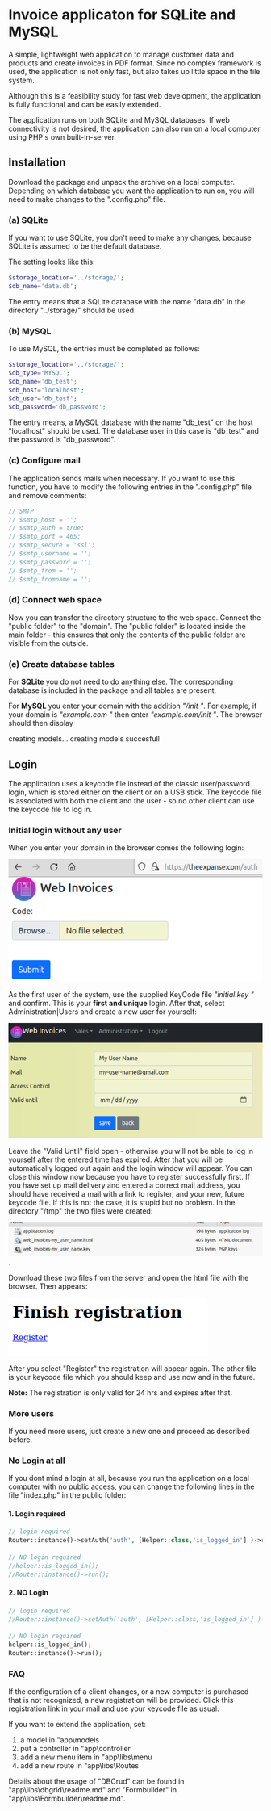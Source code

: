 # Invoice applicaton for SQLite and MySQL

A simple, lightweight web application to manage customer data and products and create invoices in PDF format. Since no complex framework is used, the application is not only fast, but also takes up little space in the file system.

Although this is a feasibility study for fast web development, the application is fully functional and can be easily extended.

The application runs on both SQLite and MySQL databases. If web connectivity is not desired, the application can also run on a local computer using PHP's own built-in-server.

## Installation

Download the package and unpack the archive on a local computer. Depending on which database you want the application to run on, you will need to make changes to the ".config.php" file.

### (a) SQLite
If you want to use SQLite, you don't need to make any changes, because SQLite is assumed to be the default database.

The setting looks like this:

```PHP
$storage_location='../storage/';
$db_name='data.db';
```

The entry means that a SQLite database with the name "data.db" in the directory "../storage/" should be used.

### (b) MySQL
To use MySQL, the entries must be completed as follows:


```PHP
$storage_location='../storage/';
$db_type='MYSQL';
$db_name='db_test';
$db_host='localhost';
$db_user='db_test';
$db_password='db_password';
```

The entry means, a MySQL database with the name "db_test" on the host "localhost" should be used. The database user in this case is "db_test" and the password is "db_password".

### (c) Configure mail
The application sends mails when necessary. If you want to use this function, you have to modify the following entries in the ".config.php" file and remove comments:

```PHP
// SMTP
// $smtp_host = '';
// $smtp_auth = true;
// $smtp_port = 465;
// $smtp_secure = 'ssl';
// $smtp_username = '';
// $smtp_password = '';
// $smtp_from = '';
// $smtp_fromname = '';
```

### (d) Connect web space
Now you can transfer the directory structure to the web space. Connect the "public folder" to the "domain". The "public folder" is located inside the main folder - this ensures that only the contents of the public folder are visible from the outside.

### (e) Create database tables
For **SQLite** you do not need to do anything else. The corresponding database is included in the package and all tables are present.

For **MySQL** you enter your domain with the addition *"/init "*. For example, if your domain is *"example.com "* then enter *"example.com/init "*.  The browser should then display

creating models...
creating models succesfull

## Login
The application uses a keycode file instead of the classic user/password login, which is stored either on the client or on a USB stick. The keycode file is associated with both the client and the user - so no other client can use the keycode file to log in.

### Initial login without any user
When you enter your domain in the browser comes the following login:

<img alt="Login window" src="./readme-assets/login.png">

As the first user of the system, use the supplied KeyCode file *"initial.key "* and confirm. This is your **first and unique** login. After that, select Administration|Users and create a new user for yourself:

<img alt="Add user" src="./readme-assets/add-user.png">

Leave the "Valid Until" field open - otherwise you will not be able to log in yourself after the entered time has expired. After that you will be automatically logged out again and the login window will appear. You can close this window now because you have to register successfully first. If you have set up mail delivery and entered a correct mail address, you should have received a mail with a link to register, and your new, future keycode file. If this is not the case, it is stupid but no problem. In the directory "/tmp" the two files were created:

<img alt="Login files" src="./readme-assets/register-login-files.png">.

Download these two files from the server and open the html file with the browser. Then appears:

<img alt="Registration" src="./readme-assets/registration.png">

After you select "Register" the registration will appear again. The other file is your keycode file which you should keep and use now and in the future.

**Note:** The registration is only valid for 24 hrs and expires after that.

### More users
If you need more users, just create a new one and proceed as described before.

### No Login at all
If you dont mind a login at all, because you run the application on a local computer with no public access, you can change the following lines in the file "index.php" in the public folder:

#### 1. Login required
  
```PHP
// login required
Router::instance()->setAuth('auth', [Helper::class,'is_logged_in'] )->run();

// NO login required
//helper::is_logged_in();
//Router::instance()->run();
```

#### 2. NO Login
  
```PHP
// login required
//Router::instance()->setAuth('auth', [Helper::class,'is_logged_in'] )->run();

// NO login required
helper::is_logged_in();
Router::instance()->run();
```

### FAQ
If the configuration of a client changes, or a new computer is purchased that is not recognized, a new registration will be provided. Click this registration link in your mail and use your keycode file as usual. 

If you want to extend the application, set:

1. a model in "app\models
2. put a controller in "app\controller
3. add a new menu item in "app\libs\menu
4. add a new route in "app\libs\Routes
   
Details about the usage of "DBCrud" can be found in "app\libs\dbgrid\readme.md" and "Formbuilder" in "app\libs\Formbuilder\readme.md".